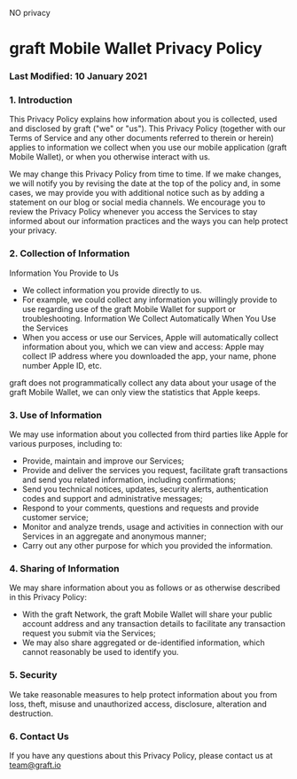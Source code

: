 NO privacy

# graft Mobile Wallet Privacy Policy
### Last Modified: 10 January 2021
### 1. Introduction

This Privacy Policy explains how information about you is collected, used and disclosed by graft
("we" or "us"). This Privacy Policy (together with our Terms of Service and any other documents
referred to therein or herein) applies to information we collect when you use our mobile application
(graft Mobile Wallet), or when you otherwise interact with us.

We may change this Privacy Policy from time to time. If we make changes, we will notify you by
revising the date at the top of the policy and, in some cases, we may provide you with additional
notice such as by adding a statement on our blog or social media channels. We encourage you to
review the Privacy Policy whenever you access the Services to stay informed about our information
practices and the ways you can help protect your privacy.

### 2. Collection of Information
Information You Provide to Us
- We collect information you provide directly to us.
- For example, we could collect any information you willingly provide to use regarding use of the
  graft Mobile Wallet for support or troubleshooting.
Information We Collect Automatically When You Use the Services
- When you access or use our Services, Apple will automatically collect information about you, which
  we can view and access:
Apple may collect IP address where you downloaded the app, your name, phone number Apple ID, etc.

graft does not programmatically collect any data about your usage of the graft Mobile Wallet, we can
only view the statistics that Apple keeps.

### 3. Use of Information
We may use information about you collected from third parties like Apple for various purposes,
including to:
- Provide, maintain and improve our Services;
- Provide and deliver the services you request, facilitate graft transactions and send you related
  information, including confirmations;
- Send you technical notices, updates, security alerts, authentication codes and support and
  administrative messages;
- Respond to your comments, questions and requests and provide customer service;
- Monitor and analyze trends, usage and activities in connection with our Services in an aggregate
  and anonymous manner;
- Carry out any other purpose for which you provided the information.

### 4. Sharing of Information
We may share information about you as follows or as otherwise described in this Privacy Policy:
- With the graft Network, the graft Mobile Wallet will share your public account address and any
  transaction details to facilitate any transaction request you submit via the Services;
- We may also share aggregated or de-identified information, which cannot reasonably be used to
  identify you.

### 5. Security
We take reasonable measures to help protect information about you from loss, theft, misuse and
unauthorized access, disclosure, alteration and destruction.

### 6. Contact Us
If you have any questions about this Privacy Policy, please contact us at team@graft.io
